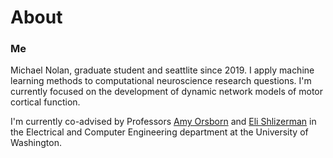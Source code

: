 # About

### Me
Michael Nolan, graduate student and seattlite since 2019. I apply machine learning methods to computational neuroscience research questions. I'm currently focused on the development of dynamic network models of motor cortical function.

I'm currently co-advised by Professors [Amy Orsborn](http://faculty.washington.edu/aorsborn/) and [Eli Shlizerman](https://faculty.washington.edu/shlizee/) in the Electrical and Computer Engineering department at the University of Washington.
